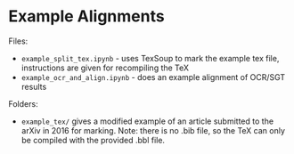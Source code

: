 # Example Alignments

Files:
 * `example_split_tex.ipynb` - uses TexSoup to mark the example tex file, instructions are given for recompiling the TeX
 * `example_ocr_and_align.ipynb` - does an example alignment of OCR/SGT results
 
Folders:
 * `example_tex/` gives a modified example of an article submitted to the arXiv in 2016 for marking.  Note: there is no .bib file, so the TeX can only be compiled with the provided .bbl file.